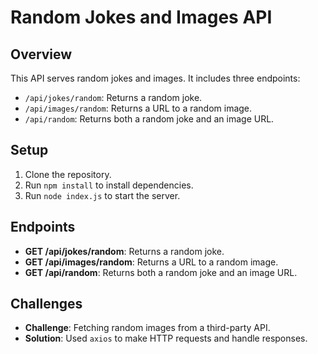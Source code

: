 # Random Jokes and Images API

## Overview

This API serves random jokes and images. It includes three endpoints:
- `/api/jokes/random`: Returns a random joke.
- `/api/images/random`: Returns a URL to a random image.
- `/api/random`: Returns both a random joke and an image URL.

## Setup

1. Clone the repository.
2. Run `npm install` to install dependencies.
3. Run `node index.js` to start the server.

## Endpoints

- **GET /api/jokes/random**: Returns a random joke.
- **GET /api/images/random**: Returns a URL to a random image.
- **GET /api/random**: Returns both a random joke and an image URL.

## Challenges

- **Challenge**: Fetching random images from a third-party API.
- **Solution**: Used `axios` to make HTTP requests and handle responses.
